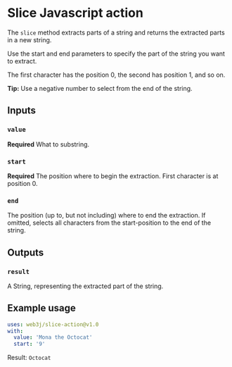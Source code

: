 # Slice Javascript action

The `slice` method extracts parts of a string and returns the extracted parts in a new string.

Use the start and end parameters to specify the part of the string you want to extract.

The first character has the position 0, the second has position 1, and so on.

**Tip:** Use a negative number to select from the end of the string.

## Inputs

### `value`

**Required** What to substring.

### `start`

**Required** The position where to begin the extraction. First character is at position 0.

### `end`

The position (up to, but not including) where to end the extraction. If omitted, selects all characters from the start-position to the end of the string.

## Outputs

### `result`

A String, representing the extracted part of the string.

## Example usage

```yaml
uses: web3j/slice-action@v1.0
with:
  value: 'Mona the Octocat'
  start: '9'
```

Result: `Octocat`

